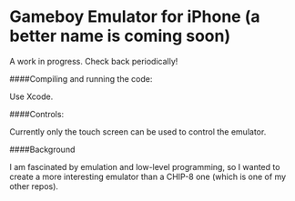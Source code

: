 Gameboy Emulator for iPhone (a better name is coming soon)
======

A work in progress. Check back periodically!

####Compiling and running the code:

Use Xcode.

####Controls:

Currently only the touch screen can be used to control the emulator.

####Background

I am fascinated by emulation and low-level programming, so I wanted to create a more interesting emulator than a CHIP-8 one (which is one of my other repos).
